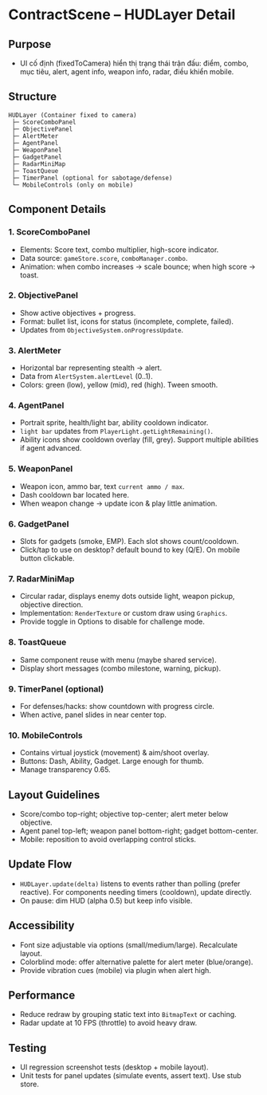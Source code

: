 # ContractScene – HUDLayer Detail

## Purpose
- UI cố định (fixedToCamera) hiển thị trạng thái trận đấu: điểm, combo, mục tiêu, alert, agent info, weapon info, radar, điều khiển mobile.

## Structure
```
HUDLayer (Container fixed to camera)
 ├─ ScoreComboPanel
 ├─ ObjectivePanel
 ├─ AlertMeter
 ├─ AgentPanel
 ├─ WeaponPanel
 ├─ GadgetPanel
 ├─ RadarMiniMap
 ├─ ToastQueue
 ├─ TimerPanel (optional for sabotage/defense)
 └─ MobileControls (only on mobile)
```

## Component Details
### 1. ScoreComboPanel
- Elements: Score text, combo multiplier, high-score indicator.
- Data source: `gameStore.score`, `comboManager.combo`.
- Animation: when combo increases → scale bounce; when high score → toast.

### 2. ObjectivePanel
- Show active objectives + progress.
- Format: bullet list, icons for status (incomplete, complete, failed).
- Updates from `ObjectiveSystem.onProgressUpdate`.

### 3. AlertMeter
- Horizontal bar representing stealth → alert.
- Data from `AlertSystem.alertLevel` (0..1).
- Colors: green (low), yellow (mid), red (high). Tween smooth.

### 4. AgentPanel
- Portrait sprite, health/light bar, ability cooldown indicator.
- `light bar` updates from `PlayerLight.getLightRemaining()`.
- Ability icons show cooldown overlay (fill, grey). Support multiple abilities if agent advanced.

### 5. WeaponPanel
- Weapon icon, ammo bar, text `current ammo / max`.
- Dash cooldown bar located here.
- When weapon change → update icon & play little animation.

### 6. GadgetPanel
- Slots for gadgets (smoke, EMP). Each slot shows count/cooldown.
- Click/tap to use on desktop? default bound to key (Q/E). On mobile button clickable.

### 7. RadarMiniMap
- Circular radar, displays enemy dots outside light, weapon pickup, objective direction.
- Implementation: `RenderTexture` or custom draw using `Graphics`.
- Provide toggle in Options to disable for challenge mode.

### 8. ToastQueue
- Same component reuse with menu (maybe shared service).
- Display short messages (combo milestone, warning, pickup).

### 9. TimerPanel (optional)
- For defenses/hacks: show countdown with progress circle.
- When active, panel slides in near center top.

### 10. MobileControls
- Contains virtual joystick (movement) & aim/shoot overlay.
- Buttons: Dash, Ability, Gadget. Large enough for thumb.
- Manage transparency 0.65.

## Layout Guidelines
- Score/combo top-right; objective top-center; alert meter below objective.
- Agent panel top-left; weapon panel bottom-right; gadget bottom-center.
- Mobile: reposition to avoid overlapping control sticks.

## Update Flow
- `HUDLayer.update(delta)` listens to events rather than polling (prefer reactive). For components needing timers (cooldown), update directly.
- On pause: dim HUD (alpha 0.5) but keep info visible.

## Accessibility
- Font size adjustable via options (small/medium/large). Recalculate layout.
- Colorblind mode: offer alternative palette for alert meter (blue/orange).
- Provide vibration cues (mobile) via plugin when alert high.

## Performance
- Reduce redraw by grouping static text into `BitmapText` or caching.
- Radar update at 10 FPS (throttle) to avoid heavy draw.

## Testing
- UI regression screenshot tests (desktop + mobile layout).
- Unit tests for panel updates (simulate events, assert text). Use stub store.
